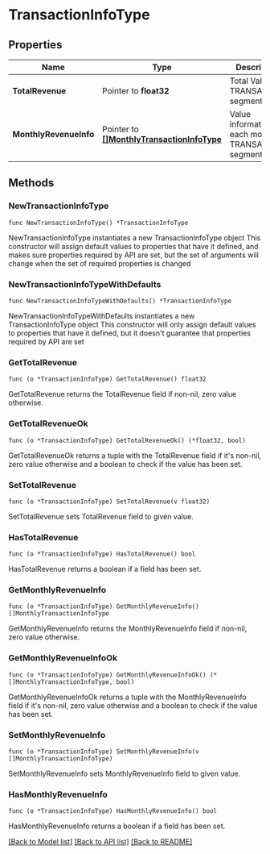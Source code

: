 # TransactionInfoType

## Properties

Name | Type | Description | Notes
------------ | ------------- | ------------- | -------------
**TotalRevenue** | Pointer to **float32** | Total Value for TRANSACTION segment code. | [optional] 
**MonthlyRevenueInfo** | Pointer to [**[]MonthlyTransactionInfoType**](MonthlyTransactionInfoType.md) | Value information for each month for TRANSACTION segment code. | [optional] 

## Methods

### NewTransactionInfoType

`func NewTransactionInfoType() *TransactionInfoType`

NewTransactionInfoType instantiates a new TransactionInfoType object
This constructor will assign default values to properties that have it defined,
and makes sure properties required by API are set, but the set of arguments
will change when the set of required properties is changed

### NewTransactionInfoTypeWithDefaults

`func NewTransactionInfoTypeWithDefaults() *TransactionInfoType`

NewTransactionInfoTypeWithDefaults instantiates a new TransactionInfoType object
This constructor will only assign default values to properties that have it defined,
but it doesn't guarantee that properties required by API are set

### GetTotalRevenue

`func (o *TransactionInfoType) GetTotalRevenue() float32`

GetTotalRevenue returns the TotalRevenue field if non-nil, zero value otherwise.

### GetTotalRevenueOk

`func (o *TransactionInfoType) GetTotalRevenueOk() (*float32, bool)`

GetTotalRevenueOk returns a tuple with the TotalRevenue field if it's non-nil, zero value otherwise
and a boolean to check if the value has been set.

### SetTotalRevenue

`func (o *TransactionInfoType) SetTotalRevenue(v float32)`

SetTotalRevenue sets TotalRevenue field to given value.

### HasTotalRevenue

`func (o *TransactionInfoType) HasTotalRevenue() bool`

HasTotalRevenue returns a boolean if a field has been set.

### GetMonthlyRevenueInfo

`func (o *TransactionInfoType) GetMonthlyRevenueInfo() []MonthlyTransactionInfoType`

GetMonthlyRevenueInfo returns the MonthlyRevenueInfo field if non-nil, zero value otherwise.

### GetMonthlyRevenueInfoOk

`func (o *TransactionInfoType) GetMonthlyRevenueInfoOk() (*[]MonthlyTransactionInfoType, bool)`

GetMonthlyRevenueInfoOk returns a tuple with the MonthlyRevenueInfo field if it's non-nil, zero value otherwise
and a boolean to check if the value has been set.

### SetMonthlyRevenueInfo

`func (o *TransactionInfoType) SetMonthlyRevenueInfo(v []MonthlyTransactionInfoType)`

SetMonthlyRevenueInfo sets MonthlyRevenueInfo field to given value.

### HasMonthlyRevenueInfo

`func (o *TransactionInfoType) HasMonthlyRevenueInfo() bool`

HasMonthlyRevenueInfo returns a boolean if a field has been set.


[[Back to Model list]](../README.md#documentation-for-models) [[Back to API list]](../README.md#documentation-for-api-endpoints) [[Back to README]](../README.md)


